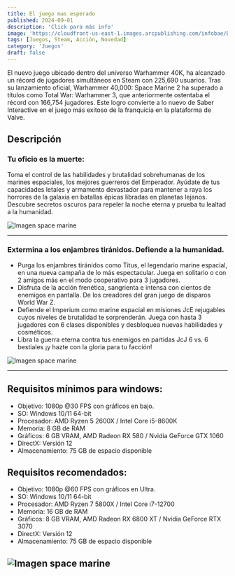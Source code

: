 ```yaml
---
title: El juego mas esperado
published: 2024-09-01
description: 'Click para más info'
image: 'https://cloudfront-us-east-1.images.arcpublishing.com/infobae/BOW6LBK7CBF5DBFJT7HBN2STVU.jpg'
tags: [Juegos, Steam, Acción, Novedad]
category: 'Juegos'
draft: false 
---
```

El nuevo juego ubicado dentro del universo Warhammer 40K, ha alcanzado un récord de jugadores simultáneos en Steam con 225,690 usuarios. Tras su lanzamiento oficial, Warhammer 40,000: Space Marine 2 ha superado a títulos como Total War: Warhammer 3, que anteriormente ostentaba el récord con 166,754 jugadores. Este logro convierte a lo nuevo de Saber Interactive en el juego más exitoso de la franquicia en la plataforma de Valve.

## Descripción

### Tu oficio es la muerte:

Toma el control de las habilidades y brutalidad sobrehumanas de los marines espaciales, los mejores guerreros del Emperador. Ayúdate de tus capacidades letales y armamento devastador para mantener a raya los horrores de la galaxia en batallas épicas libradas en planetas lejanos. Descubre secretos oscuros para repeler la noche eterna y prueba tu lealtad a la humanidad.

![Imagen space marine](https://www.infobae.com/resizer/v2/ZG5YY54T4RGCNBOA3NCU7HUOSU.jpg?auth=4fd6e225c2255a3d351f89284ebad8ebd2778da21ce4790378bf37f4a23ca0ab&smart=true&width=992&height=558&quality=85)

----

### Extermina a los enjambres tiránidos. Defiende a la humanidad.

- Purga los enjambres tiránidos como Titus, el legendario marine espacial, en una nueva campaña de lo más espectacular. Juega en solitario o con 2 amigos más en el modo cooperativo para 3 jugadores.
- Disfruta de la acción frenética, sangrienta e intensa con cientos de enemigos en pantalla. De los creadores del gran juego de disparos World War Z.
- Defiende el Imperium como marine espacial en misiones JcE rejugables cuyos niveles de brutalidad te sorprenderán. Juega con hasta 3 jugadores con 6 clases disponibles y desbloquea nuevas habilidades y cosméticos.
- Libra la guerra eterna contra tus enemigos en partidas JcJ 6 vs. 6 bestiales ¡y hazte con la gloria para tu facción!

![Imagen space marine](https://www.infobae.com/resizer/v2/UBPQ4G4F7NCORA3K4F2BCRG7DY.jpg?auth=696ff5e7c41fc43ed770fb467fb959ee918d7a4c0a53f67e4ade4f01d27cedfc&smart=true&width=992&height=558&quality=85)

----

## Requisitos mínimos para windows:

- Objetivo: 1080p @30 FPS con gráficos en bajo.
- SO: Windows 10/11 64-bit
- Procesador: AMD Ryzen 5 2600X / Intel Core i5-8600K
- Memoria: 8 GB de RAM
- Gráficos: 6 GB VRAM, AMD Radeon RX 580 / Nvidia GeForce GTX 1060
- DirectX: Versión 12
- Almacenamiento: 75 GB de espacio disponible

## Requisitos recomendados:

- Objetivo: 1080p @60 FPS con gráficos en Ultra.
- SO: Windows 10/11 64-bit
- Procesador: AMD Ryzen 7 5800X / Intel Core i7-12700
- Memoria: 16 GB de RAM
- Gráficos: 8 GB VRAM, AMD Radeon RX 6800 XT / Nvidia GeForce RTX 3070
- DirectX: Versión 12
- Almacenamiento: 75 GB de espacio disponible

![Imagen space marine](https://cdn.focus-home.com/fhi-fastforward-admin/custom/space-marine-2/section1-1.jpg)
----